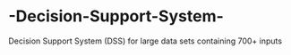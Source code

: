 # -Decision-Support-System-
Decision Support System (DSS) for large data sets containing 700+ inputs
